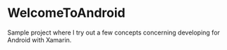 WelcomeToAndroid
================

Sample project where I try out a few concepts concerning developing for Android with Xamarin.
